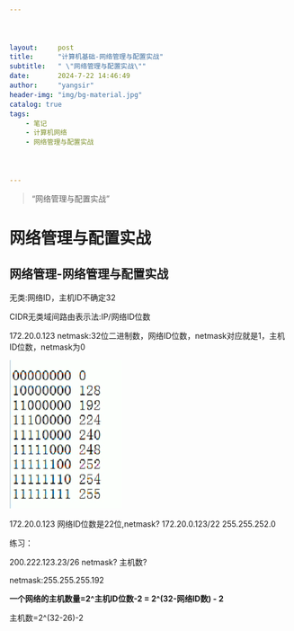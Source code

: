 ```yaml
---



layout:     post
title:      "计算机基础-网络管理与配置实战"
subtitle:   " \"网络管理与配置实战\""
date:       2024-7-22 14:46:49
author:     "yangsir"
header-img: "img/bg-material.jpg"
catalog: true
tags:
    - 笔记
    - 计算机网络
    - 网络管理与配置实战



---
```


> “网络管理与配置实战”


<p id = "build"></p>



# 网络管理与配置实战



## 网络管理-网络管理与配置实战

无类:网络ID，主机ID不确定32

CIDR无类域间路由表示法:IP/网络ID位数

172.20.0.123  netmask:32位二进制数，网络ID位数，netmask对应就是1，主机ID位数，netmask为0

![image-20240722150612823](\img\springBoot\image-20240722150612823.png)

172.20.0.123 网络ID位数是22位,netmask?
172.20.0.123/22
255.255.252.0



练习：

200.222.123.23/26  netmask?  主机数?

netmask:255.255.255.192

**一个网络的主机数量=2^主机ID位数-2 = 2^(32-网络ID数) - 2**

主机数=2^(32-26)-2

